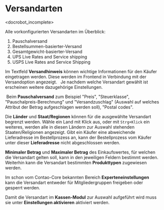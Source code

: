 # Versandarten

<docrobot_incomplete>

Alle vorkonfigurierten Versandarten im Überblick:

1. Pauschalversand
2. Bestellsummen-basierter-Versand
3. Gesamtgewicht-basierter-Versand
4. UPS Live Rates and Service shipping
5. USPS Live Rates and Service Shipping


Im Textfeld **Versandhinweis** können wichtige Informationen für den Käufer eingetragen werden. Diese werden im Frontend in Verbindung mit der Versandoption angezeigt. 
 Je nachdem welche Versandart gewählt ist erscheinen weitere dazugehörige Einstellungen.

 Beim **Pauschalversand** zum Beispiel "Preis", "Steuerklasse", "Pauschalpreis-Berechnung" und "Versandzuschlag" (Auswahl auf welches Attribut der Betrag aufgeschlagen werden soll), "Postal codes".


Die **Länder** und **Staat/Regionen** können für die ausgewählte Versandart begrenzt werden. Wähle ein Land mit Klick aus, oder mit  `Strg+Klick` ein weiteres, werden alle in diesen Ländern zur Auswahl stehenden Staaten/Religionen angezeigt. Gibt ein Käufer eine abweichende Lieferadresse im Bestellprozess an, kann der Bestellprozess vom Käufer unter dieser **Lieferadresse** nicht abgeschlossen werden.


**Minimaler Betrag** und **Maximaler Betrag** des Einkaufswertes, für welchen die Versandart gelten soll, kann in den jeweiligen Feldern bestimmt werden. Weiterhin kann die Versandart bestimmten **Produkttypen** zugewiesen werden.


Im schon vom Contao-Core bekannten Bereich **Experteneinstellungen** kann die Versandart entweder für Mitgliedergruppen freigeben oder gesperrt werden.


Damit die Versandart im **Kassen-Modul** zur Auswahl aufgeführt wird muss sie unter **Einstellungen aktivieren** aktiviert werden.